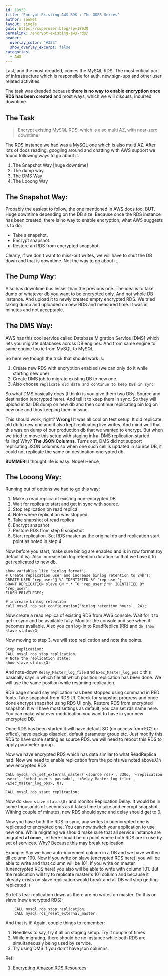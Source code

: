 ```yaml
---
id: 18930
title: 'Encrypt Existing AWS RDS : The GDPR Series'
author: sanket
layout: single
guid: https://superuser.blog/?p=18930
permalink: /encrypt-existing-aws-rds/
header:
  overlay_color: "#333"
  show_overlay_excerpt: false
categories:
  - AWS
---
```


Last, and the most dreaded, comes the MySQL RDS. The most critical part of infrastructure which is responsible for auth, new sign-ups and other user related activities.

The task was dreaded because **there is no way to enable encryption once RDS has been created** and most ways, which we will discuss, incurred downtime. 

## The Task
 > Encrypt existing MySQL RDS, which is also multi AZ, with near-zero downtime.

The RDS instance we had was a MySQL one which is also multi AZ. After lots of docs reading, googling around and chatting with AWS support we found following ways to go about it.
  1. The Snapshot Way [huge downtime]
  2. The dump way.
  2. The DMS Way
  3. The Looong Way

## The Snapshot Way:
Probably the easiest to follow, the one mentioned in AWS docs too. BUT. Huge downtime depending on the DB size. Because once the RDS instance has been created, there is no way to enable encryption, what AWS suggests is to do:
  - Take a snapshot.
  - Encrypt snapshot.
  - Restore an RDS from encrypted snapshot.

 Clearly, if we don't want to miss-out writes, we will have to shut the DB down and that is downtime. Not the way to go about it.

## The Dump Way:
Also has downtime bus lesser than the previous one. The idea is to take dump of whatever db you want to be encrypted only. And not whole DB instance. And upload it to newly created empty encrypted RDS. We tried taking dump and uploaded on new RDS and measured time. It was in minutes and not acceptable. 

## The DMS Way:
AWS has this cool service called Database Migration Service [DMS] which lets you migrate databases across DB engines. And from same engine to same engine too ie from MySQL to MySQL. 

So here we though the trick that should work is:
   1. Create new RDS with encryption enabled (we can only do it while starting new one)
   2. Create DMS job to migrate existing DB to new one.
   3. Also choose `replicate old data and continue to keep DBs in sync`

So what DMS basically does (I think) is you give them two DBs. Source and destination (encrypted here). And tell it to keep them in sync. So they will upload initial DB dump on new db and then continue replicating bin log on new one and thus keeping them in sync.

This should work, right? **Wrong!** It was all cool on test setup. It did replicate old db to new one and it also kept replicating live writes. And mind well that this was on dump of our production db that we wanted to encrypt. But when we tried to move this setup with staging infra. DMS replication started failing! Why? **The JSON Columns**. Turns out, DMS did not support replicating JSON columns so when one such cell is updated in source DB, it could not replicate the same on destination encrypted db.

**BUMMER!** I thought life is easy. Nope! Hence,

## The Looong Way:
Running out of options we had to go this way:
  1. Make a read replica of existing non-encrypted DB
  2. Wait for replica to start and get in sync with source.
  3. Stop replication on read replica
  4. Note where replication was stopped.
  5. Take snapshot of read replica
  6. Encrypt snapshot
  7. Restore RDS from step 6 snapshot
  8. Start replication. Set RDS master as the original db and replication start point as noted in step 4

Now before you start, make sure binlog are enabled and is in row format (by default it is). Also increase bin log retention duration so that we have it to get replicated to new db.

```
show variables like 'binlog_format';
# Create replication user and increase binlog retention to 24hrs:
CREATE USER 'rep_user'@'%' IDENTIFIED BY 'rep_user';
GRANT REPLICATION slave ON *.* TO 'rep_user'@'%' IDENTIFIED BY 'rep_user';
FLUSH PRIVILEGES;

# increase binlog retention
call mysql.rds_set_configuration('binlog retention hours', 24);
```

Now create a read replica of existing RDS from AWS console. Wait for it to get in sync and be available fully. Monitor the console and see when it becomes available. Also you can log-in to ReadReplica (RR) and `do show slave status\G;`

Now moving to step 3, we will stop replication and note the points.

```
Stop replication:
CALL mysql.rds_stop_replication;
# Note the replication state:
show slave status\G;
```

And note-down `Relay_Master_log_file` and `Exec_Master_log_pos` :: this basically says in which file till which position replication has been done. We will use the same position while resuming replication.

RDS page should say replication has been stopped using command in RED fonts. Take snapshot from RDS UI.
Check for snapshot progress and once done encrypt snapshot using RDS UI only. Restore RDS from encrypted snapshot. It will have most settings as default, you can set rds name here. You can make whatever modification you want to have in your new encrypted DB. 

Once RDS has been started it will have default SG (no access from EC2 or office), have backup disabled, default parameter group etc. Just modify this RDS to have same setting as source RDS. we will need to reboot this RDS to apply parameter group.

Now we have encrypted RDS which has data similar to what ReadReplica had. Now we need to enable replication from the points we noted above.On new encrypted RDS

```
CALL mysql.rds_set_external_master('<source rds>', 3306, '<replication user>', '<that user's passwd>', '<Relay_Master_log_file>', <Exec_Master_log_pos>, 0);

CALL mysql.rds_start_replication;
```


Now do `show slave status\G;` and monitor Replication Delay. It would be in some thousands of seconds as it takes time to take and encrypt snapshot. Withing couple of minutes, new RDS should sync and delay should get to 0.

Now you have both the RDS in sync, any writes to unencrypted one is replicated to encrypted one. You can now switch your application to use new one. While migrating we should make sure that all service instance are migrated **at once** , ie there should be no point where both RDS are in use by set of services. Why? Because this may break replication.

Example: Say we have auto-increment column in a DB and we have written till column 100. Now if you write on slave (encrypted RDS here), you will be able to write and that column will be 101. If you write on master (unencrypted RDS here) you also will be able to write with column 101. But the replication will try to replicate master's 101 column and because it already exists on slave replication would break and all DB will stop getting replicated :) 

So let's tear replication down as there are no writes on master. Do this on slave (new encrypted RDS):

```
	CALL mysql.rds_stop_replication;
	CALL mysql.rds_reset_external_master;
```


And that is it! Again, couple things to remember:
  1. Needless to say, try it all on staging setup. Try it couple of times 
  2. While migrating, there should be no instance while both RDS are simultaneously being used by service.
  3. Try using DMS if you don't have json columns.  


Ref:

1. [Encrypting Amazon RDS Resources](https://docs.aws.amazon.com/AmazonRDS/latest/UserGuide/Overview.Encryption.html)
